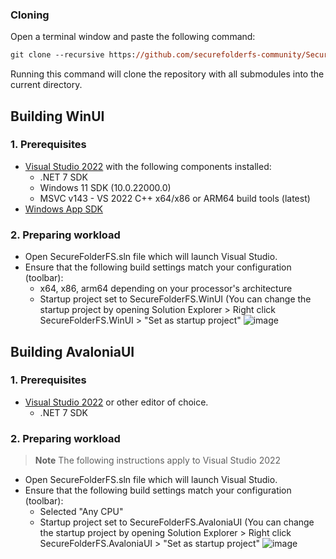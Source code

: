 ### Cloning

Open a terminal window and paste the following command:
```ps
git clone --recursive https://github.com/securefolderfs-community/SecureFolderFS.git
```
Running this command will clone the repository with all submodules into the current directory.

## Building WinUI
### 1. Prerequisites
- [Visual Studio 2022](https://visualstudio.microsoft.com/vs/) with the following components installed:
  - .NET 7 SDK
  - Windows 11 SDK (10.0.22000.0)
  - MSVC v143 - VS 2022 C++ x64/x86 or ARM64 build tools (latest)
- [Windows App SDK](https://learn.microsoft.com/en-us/windows/apps/windows-app-sdk/downloads#current-releases)

### 2. Preparing workload
- Open SecureFolderFS.sln file which will launch Visual Studio.
- Ensure that the following build settings match your configuration (toolbar):
  - x64, x86, arm64 depending on your processor's architecture
  - Startup project set to SecureFolderFS.WinUI (You can change the startup project by opening Solution Explorer > Right click SecureFolderFS.WinUI > "Set as startup project"
  ![image](https://user-images.githubusercontent.com/53011783/216186419-aed03f32-565a-469d-9815-b7ea9206bf57.png)
  
## Building AvaloniaUI
### 1. Prerequisites
- [Visual Studio 2022](https://visualstudio.microsoft.com/vs/) or other editor of choice.
  - .NET 7 SDK

### 2. Preparing workload
> **Note**
> The following instructions apply to Visual Studio 2022

- Open SecureFolderFS.sln file which will launch Visual Studio.
- Ensure that the following build settings match your configuration (toolbar):
  - Selected "Any CPU"
  - Startup project set to SecureFolderFS.AvaloniaUI (You can change the startup project by opening Solution Explorer > Right click SecureFolderFS.AvaloniaUI > "Set as startup project"
  ![image](https://user-images.githubusercontent.com/53011783/216189292-474db056-0e3b-419d-baae-e86e27b7a7e7.png)

